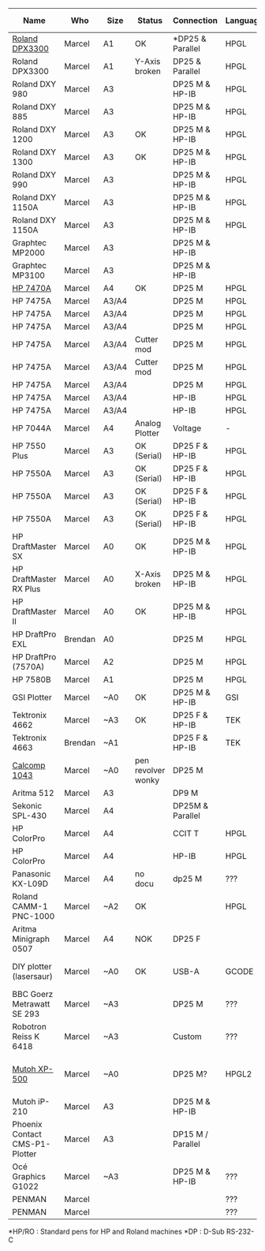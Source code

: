| Name                           | Who     | Size  | Status             | Connection        | Language | Pen connection            | Pen count |
|--------------------------------|---------|-------|--------------------|-------------------|----------|---------------------------|-----------|
| [Roland DPX3300](dpx3300.md)   | Marcel  | A1    | OK                 | *DP25 & Parallel  | HPGL     | *HP/RO                    | 8         |
| Roland DPX3300                 | Marcel  | A1    | Y-Axis <br>broken  | DP25 & Parallel   | HPGL     | HP/RO                     | 8         |
| Roland DXY 980                 | Marcel  | A3    |                    | DP25 M & HP-IB    | HPGL     | HP/RO                     | 8         |
| Roland DXY 885                 | Marcel  | A3    |                    | DP25 M & HP-IB    | HPGL     | HP/RO                     | 8         |
| Roland DXY 1200                | Marcel  | A3    | OK                 | DP25 M & HP-IB    | HPGL     | HP/RO                     | 8         |
| Roland DXY 1300                | Marcel  | A3    | OK                 | DP25 M & HP-IB    | HPGL     | HP/RO                     | 8         |
| Roland DXY 990                 | Marcel  | A3    |                    | DP25 M & HP-IB    | HPGL     |                           | 8         |
| Roland DXY 1150A               | Marcel  | A3    |                    | DP25 M & HP-IB    | HPGL     |                           | 8         |
| Roland DXY 1150A               | Marcel  | A3    |                    | DP25 M & HP-IB    | HPGL     |                           | 8         |
| Graphtec MP2000                | Marcel  | A3    |                    | DP25 M & HP-IB    |          |                           | 8         |
| Graphtec MP3100                | Marcel  | A3    |                    | DP25 M & HP-IB    |          |                           | 8         |
| [HP 7470A](hp7470a.md)         | Marcel  | A4    | OK                 | DP25 M            | HPGL     |                           | 2         |
| HP 7475A                       | Marcel  | A3/A4 |                    | DP25 M            | HPGL     | HP/RO                     | 6         |
| HP 7475A                       | Marcel  | A3/A4 |                    | DP25 M            | HPGL     | HP/RO                     | 6         |
| HP 7475A                       | Marcel  | A3/A4 |                    | DP25 M            | HPGL     | HP/RO                     | 6         |
| HP 7475A                       | Marcel  | A3/A4 | Cutter mod         | DP25 M            | HPGL     | HP/RO                     | 6         |
| HP 7475A                       | Marcel  | A3/A4 | Cutter mod         | DP25 M            | HPGL     | HP/RO                     | 6         |
| HP 7475A                       | Marcel  | A3/A4 |                    | DP25 M            | HPGL     | HP/RO                     | 6         |
| HP 7475A                       | Marcel  | A3/A4 |                    | HP-IB             | HPGL     | HP/RO                     | 6         |
| HP 7475A                       | Marcel  | A3/A4 |                    | HP-IB             | HPGL     | HP/RO                     | 6         |
| HP 7044A                       | Marcel  | A4    | Analog Plotter     | Voltage           | -        | Unique pen                | 1         |
| HP 7550 Plus                   | Marcel  | A3    | OK (Serial)        | DP25 F & HP-IB    | HPGL     | HP/RO                     | 8         |
| HP 7550A                       | Marcel  | A3    | OK (Serial)        | DP25 F & HP-IB    | HPGL     | HP/RO                     | 8         |
| HP 7550A                       | Marcel  | A3    | OK (Serial)        | DP25 F & HP-IB    | HPGL     | HP/RO                     | 8         |
| HP 7550A                       | Marcel  | A3    | OK (Serial)        | DP25 F & HP-IB    | HPGL     | HP/RO                     | 8         |
| HP DraftMaster SX              | Marcel  | A0    | OK                 | DP25 M & HP-IB    | HPGL     |                           | 8         |
| HP DraftMaster RX Plus         | Marcel  | A0    | X-Axis <br>broken  | DP25 M & HP-IB    | HPGL     |                           | 8         |
| HP DraftMaster II              | Marcel  | A0    | OK                 | DP25 M & HP-IB    | HPGL     |                           | 8         |
| HP DraftPro EXL                | Brendan | A0    |                    | DP25 M            | HPGL     | HP/RO                     | 8         |
| HP DraftPro (7570A)            | Marcel  | A2    |                    | DP25 M            | HPGL     | HP/RO                     | 8         |
| HP 7580B                       | Marcel  | A1    |                    | DP25 M            | HPGL     | HP/RO                     | 8         |
| GSI Plotter                    | Marcel  | ~A0   | OK                 | DP25 M & HP-IB    | GSI      | GSI Adapter               | 1         |
| Tektronix 4662                 | Marcel  | ~A3   | OK                 | DP25 F & HP-IB    | TEK      | Rotring Isograph          | 1         |
| Tektronix 4663                 | Brendan | ~A1   |                    | DP25 F & HP-IB    | TEK      | Rotring Isograph          | 2         |
| [Calcomp 1043](calcomp1043.md) | Marcel  | ~A0   | pen revolver wonky | DP25 M            |          | Calcomp pens              | 8         |
| Aritma 512                     | Marcel  | A3    |                    | DP9 M             |          | HP/RO                     | 8         |
| Sekonic SPL-430                | Marcel  | A4    |                    | DP25M & Parallel  |          |                           |           |
| HP ColorPro                    | Marcel  | A4    |                    | CCIT T            | HPGL     |                           | 6         |
| HP ColorPro                    | Marcel  | A4    |                    | HP-IB             | HPGL     |                           | 6         |
| Panasonic KX-L09D              | Marcel  | A4    | no docu            | dp25 M            | ???      |                           |           |
| Roland CAMM-1 PNC-1000         | Marcel  | ~A2   | OK                 |                   | HPGL     | HP/RO                     | 1         |
| Aritma Minigraph 0507          | Marcel  | A4    | NOK                | DP25 F            |          |                           | 1         |
| DIY plotter (lasersaur)        | Marcel  | ~A0   | OK                 | USB-A             | GCODE    | max diameter 23mm         | 1         |
| BBC Goerz Metrawatt SE 293     | Marcel  | ~A3   |                    | DP25 M            | ???      |                           | 8         |
| Robotron Reiss K 6418          | Marcel  | ~A3   |                    | Custom            | ???      |                           | 1         |
| [Mutoh XP-500](mutoh_xp500.md) | Marcel  | ~A0   |                    | DP25 M?           | HPGL2    | Mutoh Pens / Standard HP? | 8         |
| Mutoh iP-210                   | Marcel  | A3    |                    | DP25 M & HP-IB    |          | Mutoh Pens                | 8         |
| Phoenix Contact CMS-P1-Plotter | Marcel  | A3    |                    | DP15 M / Parallel |          |                           | 4         |
| Océ Graphics G1022             | Marcel  | ~A3   |                    | DP25 M & HP-IB    | ???      | HP/RO                     | 6         |
| PENMAN                         | Marcel  |       |                    |                   | ???      | HP/RO                     | 3         |
| PENMAN                         | Marcel  |       |                    |                   | ???      | HP/RO                     | 3         |

*HP/RO  : Standard pens for HP and Roland machines
*DP     : D-Sub RS-232-C